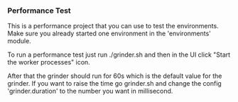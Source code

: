 ### Performance Test

This is a performance project that you can use to test the environments. Make sure you already started one environment in the 'environments' module.

To run a performance test just run ./grinder.sh and then in the UI click "Start the worker processes" icon.

After that the grinder should run for 60s which is the default value for the grinder. If you want to raise the time go grinder.sh and change the config 'grinder.duration' to the number you want in millisecond.

